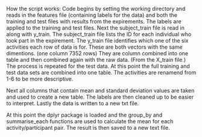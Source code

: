 How the script works:
Code begins by setting the working directory and reads in the features file (containing labels for the data) and both the training and test files with results from the expirements. The labels are applied to the training and test files. Next the subject_train file is read in along with y_train. The subject_train file lists the ID for each individual who took part in the expirement. The y_train file identifies which one of the six activities each row of data is for. These are both vectors with the same dimentions. (one column 7352 rows) They are column combined into one table and then combined again with the raw data. (From the X_train file.) The process is repeated for the test data.  At this point the full training and test data sets are combined into one table. The activities are renamend from 1-6 to be more descriptive. 

Next all columns that contain mean and standard deviation values are taken and used to create a new table. The labels are then cleaned up to be easier to interpret. Lastly the data is written to a new txt file. 

At this point the dplyr package is loaded and the group_by and summarise_each functions are used to calculate the mean for each activity/participant pair. The result is then saved to a new text file.

